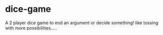 # dice-game
A 2 player dice game to end an argument or decide something! like tossing with more possibilities.....
